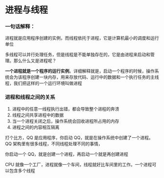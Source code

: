 # 进程与线程

### 一句话解释：

进程就是应用程序创建的实例，而线程依托于进程，它是计算机最小的调度和运行单位

多线程可以并行处理任务，但是线程是不能单独存在的，它是由进程来启动和管理。那么什么又是进程呢？

**一个进程就是一个程序的运行实例**。详细解释就是，启动一个程序的时候，操作系统会为该程序创建一块内存，用来存放代码、运行中的数据和一个执行任务的主线程，我们把这样的一个运行环境叫做进程

### 进程和线程之间的关系

1. 进程中的任意一线程执行出错，都会导致整个进程的奔溃
2. 线程之间共享进程中的数据
3. 当一个进程关闭之后，操作系统会回收进程所占用的内存
4. 进程之间的内容相互隔离

打个比方，QQ 是应用程序，你启动 QQ，就是在操作系统中创建了一个进程。QQ 架构里有很多线程，不同线程处理不同的事情，

你启动一个 QQ，就是创建一个进程，再启动一个就是再创建进程

CPU 就像一个工厂，进程就像一个车间，线程就好比车间里的工作。一个进程可以包含多个线程


